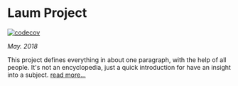 # Laum Project

[![codecov](https://codecov.io/gh/mrouhi13/laum/branch/master/graph/badge.svg)](https://codecov.io/gh/mrouhi13/laum)

_May. 2018_

This project defines everything in about one paragraph, with the help of all
people. It's not an encyclopedia, just a quick introduction for have an insight
into a subject. [read more...][1]

[1]: https://www.laumproject.com/about
